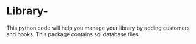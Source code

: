 # Library-
This python code will help you manage your library by adding customers and books. This package contains sql database files. 
